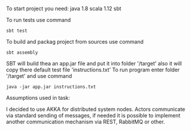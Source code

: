 To start project you need:
    java 1.8
    scala 1.12
    sbt


To run tests use command 

    sbt test

To build and packag project from sources use command

    sbt assembly

SBT will build thea an app.jar file and put it into folder '/target'
also it will copy there default test file 'instructions.txt'
To run program enter folder '/target' and use command

    java -jar app.jar instructions.txt

    
Assumptions used in task:

I decided to use AKKA for distributed system nodes.
Actors communicate via standard sending of messages, 
if needed it is possible to implement another communication mechanism via REST, RabbitMQ or other.


